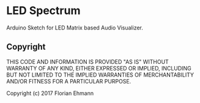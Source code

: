 LED Spectrum
============

Arduino Sketch for LED Matrix based Audio Visualizer.

Copyright
---------

THIS CODE AND INFORMATION IS PROVIDED "AS IS" WITHOUT WARRANTY OF
ANY KIND, EITHER EXPRESSED OR IMPLIED, INCLUDING BUT NOT LIMITED TO
THE IMPLIED WARRANTIES OF MERCHANTABILITY AND/OR FITNESS FOR A
PARTICULAR PURPOSE.

Copyright (c) 2017 Florian Ehmann

